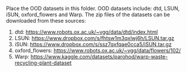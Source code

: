 Place the OOD datasets in this folder. OOD datasets include: dtd, LSUN, iSUN, oxford_flowers and Warp.
The zip files of the datasets can be downloaded from these sources:

1. dtd: https://www.robots.ox.ac.uk/~vgg/data/dtd/index.html
2. LSUN: https://www.dropbox.com/s/fhtsw1m3qxlwj6h/LSUN.tar.gz
3. iSUN: https://www.dropbox.com/s/ssz7qxfqae0cca5/iSUN.tar.gz
4. oxford_flowers: https://www.robots.ox.ac.uk/~vgg/data/flowers/102/
5. Warp: https://www.kaggle.com/datasets/parohod/warp-waste-recycling-plant-dataset
